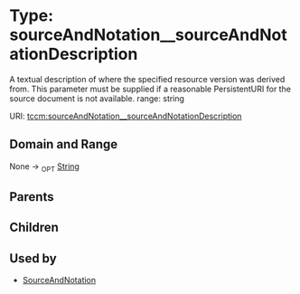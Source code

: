 
# Type: sourceAndNotation__sourceAndNotationDescription


A textual description of where the specified resource version was derived from. This parameter
must be supplied if a reasonable PersistentURI for the source document is not available.
range: string

URI: [tccm:sourceAndNotation__sourceAndNotationDescription](https://hotecosystem.org/tccm/sourceAndNotation__sourceAndNotationDescription)


## Domain and Range

None ->  <sub>OPT</sub> [String](types/String.md)

## Parents


## Children


## Used by

 * [SourceAndNotation](SourceAndNotation.md)
